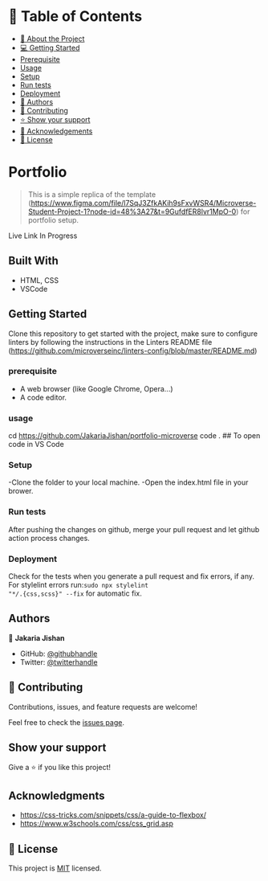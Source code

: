 <!-- TABLE OF CONTENTS -->

# 📗 Table of Contents

- [📖 About the Project](#about-project)
- [💻 Getting Started](#getting-started)
- [Prerequisite](#prerequisite)
- [Usage](#usage)
- [Setup](#setup)
- [Run tests](#run-tests)
- [Deployment](#triangular_flag_on_post-deployment)
- [👥 Authors](#authors)
- [🤝 Contributing](#contributing)
- [⭐️ Show your support](#support)
- [🙏 Acknowledgements](#acknowledgements)
- [📝 License](#license)

# Portfolio

> This is a simple replica of the template (https://www.figma.com/file/l7SqJ3ZfkAKih9sFxvWSR4/Microverse-Student-Project-1?node-id=48%3A27&t=9GufdfER8lvr1MpO-0) for portfolio setup.

Live Link
In Progress

## Built With

- HTML, CSS
- VSCode

## Getting Started

Clone this repository to get started with the project, make sure to configure linters by following the instructions in the Linters README file (https://github.com/microverseinc/linters-config/blob/master/README.md)

### prerequisite

- A web browser (like Google Chrome, Opera...)
- A code editor.

### usage

cd https://github.com/JakariaJishan/portfolio-microverse
code . ## To open code in VS Code

### Setup

-Clone the folder to your local machine.
-Open the index.html file in your brower.

### Run tests

After pushing the changes on github, merge your pull request and let github action process changes.

### Deployment

Check for the tests when you generate a pull request and fix errors, if any.
For stylelint errors run:<code>sudo npx stylelint "\*_/_.{css,scss}" --fix</code> for automatic fix.

## Authors

👤 **Jakaria Jishan**

- GitHub: [@githubhandle](https://github.com/JakariaJishan)
- Twitter: [@twitterhandle](https://twitter.com/jakaria_jishan)

## 🤝 Contributing

Contributions, issues, and feature requests are welcome!

Feel free to check the [issues page](https://github.com/JakariaJishan/Portfolio/issues).

## Show your support

Give a ⭐️ if you like this project!

## Acknowledgments

- https://css-tricks.com/snippets/css/a-guide-to-flexbox/
- https://www.w3schools.com/css/css_grid.asp

## 📝 License

This project is [MIT](https://github.com/microverseinc/readme-template/blob/master/MIT.md) licensed.
